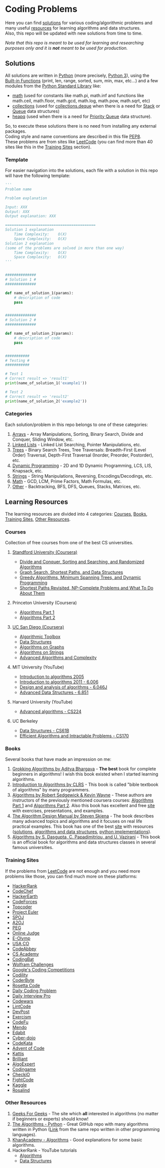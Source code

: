 # Coding Problems

Here you can find [solutions](#Solutions) for various coding/algorithmic problems and many useful [resources](#Learning-Resources) for learning algorithms and data structures.\
Also, this repo will be updated with new solutions from time to time.

*Note that this repo is meant to be used for learning and researching purposes only and it is **not** meant to be used for production.*


## Solutions

All solutions are written in [Python](https://www.python.org/) (more precisely, [Python 3](https://docs.python.org/3)), using the [Built-in Functions](https://docs.python.org/3/library/functions.html) (print, len, range, sorted, sum, min, max, etc...) and a few modules from the [Python Standard Library](https://docs.python.org/3/library/) like:
- [math](https://docs.python.org/3/library/math.html) (used for constants like math.pi, math.inf and functions like math.ceil, math.floor, math.gcd, math.log, math.pow, math.sqrt, etc)
- [collections](https://docs.python.org/3/library/collections.html) (used for [collections.deque](https://docs.python.org/3/library/collections.html#collections.deque) when there is a need for [Stack](https://en.wikipedia.org/wiki/Stack_(abstract_data_type)) or [Queue](https://en.wikipedia.org/wiki/Queue_(abstract_data_type)) data structures)
- [heapq](https://docs.python.org/3/library/heapq.html) (used when there is a need for [Priority Queue](https://en.wikipedia.org/wiki/Priority_queue) data structure).

So, to execute these solutions there is no need from installing any external packages. \
Coding style and name conventions are described in this file [PEP8](https://www.python.org/dev/peps/pep-0008). \
These problems are from sites like [LeetCode](https://leetcode.com/) (you can find more than 40 sites like this in the [Training Sites](#Training-Sites) section).


### Template

For easier navigation into the solutions, each file with a solution in this repo will have the following template:

```python
'''
Problem name

Problem explanation

Input: XXX
Output: XXX
Output explanation: XXX

=========================================
Solution 1 explanation
    Time Complexity:    O(X)
    Space Complexity:   O(X)
Solution 2 explanation
(some of the problems are solved in more than one way)
    Time Complexity:    O(X)
    Space Complexity:   O(X)
'''


##############
# Solution 1 #
##############

def name_of_solution_1(params):
    # description of code
    pass


##############
# Solution 2 #
##############

def name_of_solution_2(params):
    # description of code
    pass


###########
# Testing #
###########

# Test 1
# Correct result => 'result1'
print(name_of_solution_1('example1'))

# Test 2
# Correct result => 'result2'
print(name_of_solution_2('example2'))
```


### Categories

Each solution/problem in this repo belongs to one of these categories:

1. [Arrays](/) - Array Manipulations, Sorting, Binary Search, Divide and Conquer, Sliding Window, etc.
2. [Linked Lists](/) - Linked List Searching, Pointer Manipulations, etc.
3. [Trees](/) - Binary Search Trees, Tree Traversals: Breadth-First (Level Order) Traversal, Depth-First Traversal (Inorder, Preorder, Postorder), etc.
4. [Dynamic Programming](/) - 2D and 1D Dynamic Programming, LCS, LIS, Knapsack, etc.
5. [Strings](/) - String Manipulations, Reversing, Encodings/Decodings, etc.
6. [Math](/) - GCD, LCM, Prime Factors, Math Formulas, etc.
7. [Other](/) - Backtracking, BFS, DFS, Queues, Stacks, Matrices, etc.


## Learning Resources

The learning resources are divided into 4 categories: [Courses](#Courses), [Books](#Books), [Training Sites](#Training-Sites), [Other Resources](#Other-Resources).


### Courses

Collection of free courses from one of the best CS universities.

1. [Standford University (Coursera)](https://www.coursera.org/specializations/algorithms)
    - [Divide and Conquer, Sorting and Searching, and Randomized Algorithms](https://www.coursera.org/learn/algorithms-divide-conquer)
    - [Graph Search, Shortest Paths, and Data Structures](https://www.coursera.org/learn/algorithms-graphs-data-structures)
    - [Greedy Algorithms, Minimum Spanning Trees, and Dynamic Programming](https://www.coursera.org/learn/algorithms-greedy)
    - [Shortest Paths Revisited, NP-Complete Problems and What To Do About Them](https://www.coursera.org/learn/algorithms-npcomplete)

2.  Princeton University (Coursera)
    - [Algorithms Part 1](https://www.coursera.org/learn/algorithms-part1)
    - [Algorithms Part 2](https://www.coursera.org/learn/algorithms-part2)

3. [UC San Diego (Coursera)](https://www.coursera.org/specializations/data-structures-algorithms)
    - [Algorithmic Toolbox](https://www.coursera.org/learn/algorithmic-toolbox)
    - [Data Structures](https://www.coursera.org/learn/data-structures)
    - [Algorithms on Graphs](https://www.coursera.org/learn/algorithms-on-graphs)
    - [Algorithms on Strings](https://www.coursera.org/learn/algorithms-on-strings)
    - [Advanced Algorithms and Complexity](https://www.coursera.org/learn/advanced-algorithms-and-complexity)

4. MIT University (YouTube)
    - [Introduction to algorithms 2005](https://www.youtube.com/playlist?list=PL8B24C31197EC371C)
    - [Introduction to algorithms 2011 - 6.006](https://www.youtube.com/playlist?list=PLUl4u3cNGP61Oq3tWYp6V_F-5jb5L2iHb)
    - [Design and analysis of algorithms - 6.046J](https://www.youtube.com/playlist?list=PLUl4u3cNGP6317WaSNfmCvGym2ucw3oGp)
    - [Advanced Data Structures - 6.851](https://www.youtube.com/playlist?list=PLUl4u3cNGP61hsJNdULdudlRL493b-XZf)

5. Harvard University (YouTube)
    - [Advanced algorithms - CS224](https://www.youtube.com/playlist?list=PL2SOU6wwxB0uP4rJgf5ayhHWgw7akUWSf)

6. UC Berkeley
    - [Data Structures - CS61B](https://inst.eecs.berkeley.edu/~cs61b/archives.html)
    - [Efficient Algorithms and Intractable Problems - CS170](https://cs170.org/)


### Books

Several books that have made an impression on me:

1. [Grokking Algorithms by Aditya Bhargava](https://www.goodreads.com/book/show/22847284-grokking-algorithms-an-illustrated-guide-for-programmers-and-other-curio) - **The best** book for complete beginners in algorithms! I wish this book existed when I started learning algorithms.
2. [Introduction to Algorithms by CLRS](https://www.goodreads.com/book/show/6752187-introduction-to-algorithms) - This book is called "bible textbook of algorithms" by many programmers.
3. [Algorithms by Robert Sedgewick & Kevin Wayne](https://www.goodreads.com/book/show/10803540-algorithms) - These authors are instructors of the previously mentioned coursera courses: [Algorithms Part 1](https://www.coursera.org/learn/algorithms-part1) and [Algorithms Part 2](https://www.coursera.org/learn/algorithms-part2). Also this book has excellent and free [site](http://algs4.cs.princeton.edu) with exercises, presentations, and examples.
4. [The Algorithm Design Manual by Steven Skiena](https://www.goodreads.com/book/show/425208.The_Algorithm_Design_Manual) - The book describes many advanced topics and algorithms and it focuses on real life practical examples. This book has one of the best [site](http://www.algorist.com) with resources ([solutions](http://www.algorist.com/algowiki/index.php/The_Algorithms_Design_Manual_(Second_Edition)), [algorithms and data structures](http://www.algorist.com/algorist.html), [python implementations](http://www.algorist.com/languages/Python.html)).
5. [Algorithms by S. Dasgupta, C. Papadimitriou, and U. Vazirani](https://www.goodreads.com/book/show/138563.Algorithms) - This book is an official book for algorithms and data structures classes in several famous universities.


### Training Sites

If the problems from [LeetCode](https://leetcode.com/) are not enough and you need more problems like those, you can find much more on these platforms:

- [HackerRank](http://hackerrank.com/)
- [CodeChef](http://codechef.com/)
- [HackerEarth](http://hackerearth.com/)
- [CodeForces](http://codeforces.com/)
- [Topcoder](http://topcoder.com/)
- [Project Euler](https://projecteuler.net/)
- [SPOJ](http://www.spoj.com/)
- [A2OJ](https://a2oj.com/)
- [PEG](https://wcipeg.com/)
- [Online Judge](https://onlinejudge.org/)
- [E-Olymp](https://www.e-olymp.com/en/)
- [USA CO](http://www.usaco.org/)
- [CodeAbbey](http://codeabbey.com/)
- [CS Academy](https://csacademy.com/)
- [CodingBat](http://codingbat.com/)
- [Wolfram Challenges](https://challenges.wolfram.com/)
- [Google's Coding Competitions](https://codingcompetitions.withgoogle.com/)
- [Codility](https://codility.com/)
- [CoderByte](https://coderbyte.com/)
- [Rosetta Code](http://rosettacode.org/)
- [Daily Coding Problem](https://www.dailycodingproblem.com/)
- [Daily Interview Pro](http://dailyinterviewpro.com/)
- [Codewars](http://www.codewars.com/)
- [LintCode](http://www.lintcode.com/en/)
- [DevPost](https://devpost.com/)
- [Exercism](https://exercism.io/)
- [CodeFu](https://codefu.mk/)
- [Mendo](https://mendo.mk/Welcome.do)
- [Edabit](https://edabit.com/)
- [Cyber-dojo](https://cyber-dojo.org/)
- [CodeKata](http://codekata.com/)
- [Advent of Code](https://adventofcode.com/)
- [Kattis](http://www.kattis.com/)
- [Brilliant](http://brilliant.org/)
- [AlgoExpert](https://www.algoexpert.io/)
- [Codingame](https://www.codingame.com/)
- [CheckiO](http://www.checkio.org/)
- [FightCode](http://fightcodegame.com/)
- [Kaggle](http://kaggle.com/)
- [Rosalind](http://rosalind.info/problems/locations/)


### Other Resources

1. [Geeks For Geeks](https://www.geeksforgeeks.org/) - The site which **all** interested in algorithms (no matter if beginners or experts) should know!
2. [The Algorithms - Python](https://github.com/TheAlgorithms/Python) - Great GitHub repo with many algorithms written in Python ([Link](https://github.com/TheAlgorithms) from the same repo written in other programming languages).
3. [KhanAcademy - Algorithms](https://www.khanacademy.org/computing/computer-science/algorithms) - Good explanations for some basic algorithms.
4. HackerRank - YouTube tutorials
    - [Algorithms](https://www.youtube.com/playlist?list=PLI1t_8YX-ApvMthLj56t1Rf-Buio5Y8KL)
    - [Data Structures](https://www.youtube.com/playlist?list=PLI1t_8YX-Apv-UiRlnZwqqrRT8D1RhriX)